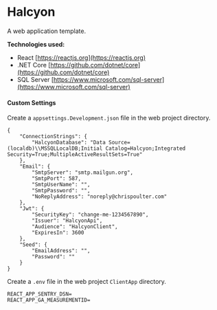 # Halcyon

A web application template.

**Technologies used:**

-   React
    [https://reactjs.org](https://reactjs.org)
-   .NET Core
    [https://github.com/dotnet/core](https://github.com/dotnet/core)
-   SQL Server
    [https://www.microsoft.com/sql-server](https://www.microsoft.com/sql-server)

#### Custom Settings

Create a `appsettings.Development.json` file in the web project directory.

```
{
    "ConnectionStrings": {
        "HalcyonDatabase": "Data Source=(localdb)\\MSSQLLocalDB;Initial Catalog=Halcyon;Integrated Security=True;MultipleActiveResultSets=True"
    },
    "Email": {
        "SmtpServer": "smtp.mailgun.org",
        "SmtpPort": 587,
        "SmtpUserName": "",
        "SmtpPassword": "",
        "NoReplyAddress": "noreply@chrispoulter.com"
    },
    "Jwt": {
        "SecurityKey": "change-me-1234567890",
        "Issuer": "HalcyonApi",
        "Audience": "HalcyonClient",
        "ExpiresIn": 3600
    },
    "Seed": {
        "EmailAddress": "",
        "Password": ""
    }
}
```

Create a `.env` file in the web project `ClientApp` directory.

```
REACT_APP_SENTRY_DSN=
REACT_APP_GA_MEASUREMENTID=
```
